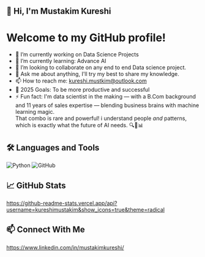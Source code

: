 

## 👋 Hi, I'm Mustakim Kureshi

# Welcome to my GitHub profile!

- 🔭 I’m currently working on Data Science Projects
- 🌱 I’m currently learning: Advance AI
- 👯 I’m looking to collaborate on any end to end Data science project.
- 💬 Ask me about anything, I'll try my best to share my knowledge.
- 📫 How to reach me: kureshi.mustkim@outlook.com
- 🥅 2025 Goals: To be more productive and successful
- ⚡ Fun fact: I'm data scientist in the making — with a B.Com background and 11 years of sales expertise — blending business brains with machine learning magic.  
That combo is rare and powerful! i understand people *and* patterns, which is exactly what the future of AI needs. 🔍🤝📊


## 🛠️ Languages and Tools

![Python](https://img.shields.io/badge/-Python-3776AB?style=flat-square&logo=python&logoColor=white)
![GitHub](https://img.shields.io/badge/-GitHub-181717?style=flat-square&logo=github&logoColor=white)

## 📈 GitHub Stats

https://github-readme-stats.vercel.app/api?username=kureshimustakim&show_icons=true&theme=radical

## 📫 Connect With Me

https://www.linkedin.com/in/mustakimkureshi/


<!--
**Kureshimustakim/Kureshimustakim** is a ✨ _special_ ✨ repository because its `README.md` (this file) appears on your GitHub profile.

Here are some ideas to get you started:

- 🔭 I’m currently working on ...
- 🌱 I’m currently learning ...
- 👯 I’m looking to collaborate on ...
- 🤔 I’m looking for help with ...
- 💬 Ask me about ...
- 📫 How to reach me: ...
- 😄 Pronouns: ...
- ⚡ Fun fact: ...
-->
